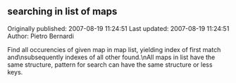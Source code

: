 ## searching in list of maps

Originally published: 2007-08-19 11:24:51
Last updated: 2007-08-19 11:24:51
Author: Pietro Bernardi

Find all occurencies of given map in map list, yielding index of first match and\nsubsequently indexes of all other found.\nAll maps in list have the same structure, pattern for search can have the same structure or less keys.